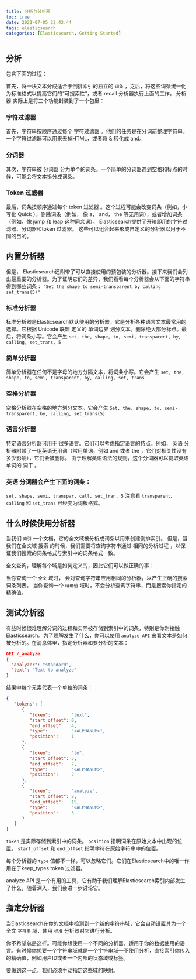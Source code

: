 ```yaml
---
title: 分析与分析器
toc: true
date: 2021-07-05 22:43:44
tags: elasticsearch
categories: [Elasticsearch, Getting Started]
---
```


## 分析 
包含下面的过程：

首先，将一块文本分成适合于倒排索引的独立的 `词条` ，之后，将这些词条统一化为标准格式以提高它们的“可搜索性”，或者 recall
分析器执行上面的工作。 分析器 实际上是将三个功能封装到了一个包里：

### 字符过滤器
首先，字符串按顺序通过每个 字符过滤器 。他们的任务是在分词前整理字符串。一个字符过滤器可以用来去掉HTML，或者将 & 转化成 and。
### 分词器
其次，字符串被 分词器 分为单个的词条。一个简单的分词器遇到空格和标点的时候，可能会将文本拆分成词条。
### Token 过滤器
最后，词条按顺序通过每个 token 过滤器 。这个过程可能会改变词条（例如，小写化 Quick ），删除词条（例如， 像 a， and， the 等无用词），或者增加词条（例如，像 jump 和 leap 这种同义词）。
Elasticsearch提供了开箱即用的字符过滤器、分词器和token 过滤器。 这些可以组合起来形成自定义的分析器以用于不同的目的。

## 内置分析器
但是， Elasticsearch还附带了可以直接使用的预包装的分析器。接下来我们会列出最重要的分析器。为了证明它们的差异，我们看看每个分析器会从下面的字符串得到哪些词条：
`"Set the shape to semi-transparent by calling set_trans(5)"`

### 标准分析器
标准分析器是Elasticsearch默认使用的分析器。它是分析各种语言文本最常用的选择。它根据 Unicode 联盟 定义的 单词边界 划分文本。删除绝大部分标点。最后，将词条小写。它会产生
`set, the, shape, to, semi, transparent, by, calling, set_trans, 5`

### 简单分析器
简单分析器在任何不是字母的地方分隔文本，将词条小写。它会产生
`set, the, shape, to, semi, transparent, by, calling, set, trans`

### 空格分析器
空格分析器在空格的地方划分文本。它会产生
`Set, the, shape, to, semi-transparent, by, calling, set_trans(5)`

### 语言分析器
特定语言分析器可用于 很多语言。它们可以考虑指定语言的特点。例如， 英语 分析器附带了一组英语无用词（常用单词，例如 and 或者 the ，它们对相关性没有多少影响），它们会被删除。 由于理解英语语法的规则，这个分词器可以提取英语单词的 词干 。

### 英语 分词器会产生下面的词条：
`set, shape, semi, transpar, call, set_tran, 5`
注意看 `transparent、` `calling` 和 `set_trans` 已经变为词根格式。

## 什么时候使用分析器
当我们 `索引` 一个文档，它的全文域被分析成词条以用来创建倒排索引。 但是，当我们在全文域 搜索 的时候，我们需要将查询字符串通过 相同的分析过程 ，以保证我们搜索的词条格式与索引中的词条格式一致。

全文查询，理解每个域是如何定义的，因此它们可以做正确的事：

当你查询一个 `全文` 域时， 会对查询字符串应用相同的分析器，以产生正确的搜索词条列表。
当你查询一个 `精确值` 域时，不会分析查询字符串，而是搜索你指定的精确值。

 
## 测试分析器
有些时候很难理解分词的过程和实际被存储到索引中的词条，特别是你刚接触Elasticsearch。为了理解发生了什么，你可以使用 `analyze API` 来看文本是如何被分析的。在消息体里，指定分析器和要分析的文本：

```json
GET /_analyze
{
  "analyzer": "standard",
  "text": "Text to analyze"
}
```

结果中每个元素代表一个单独的词条：

```json
{
   "tokens": [
      {
         "token":        "text",
         "start_offset": 0,
         "end_offset":   4,
         "type":         "<ALPHANUM>",
         "position":     1
      },
      {
         "token":        "to",
         "start_offset": 5,
         "end_offset":   7,
         "type":         "<ALPHANUM>",
         "position":     2
      },
      {
         "token":        "analyze",
         "start_offset": 8,
         "end_offset":   15,
         "type":         "<ALPHANUM>",
         "position":     3
      }
   ]
}
```
`token` 是实际存储到索引中的词条。 `position` 指明词条在原始文本中出现的位置。 `start_offset` 和 `end_offset` 指明字符在原始字符串中的位置。

每个分析器的 `type` 值都不一样，可以忽略它们。它们在Elasticsearch中的唯一作用在于​keep_types token 过滤器​。

analyze API 是一个有用的工具，它有助于我们理解Elasticsearch索引内部发生了什么，随着深入，我们会进一步讨论它。

## 指定分析器
当Elasticsearch在你的文档中检测到一个新的字符串域，它会自动设置其为一个全文 `字符串` 域，使用 `标准` 分析器对它进行分析。

你不希望总是这样。可能你想使用一个不同的分析器，适用于你的数据使用的语言。有时候你想要一个字符串域就是一个字符串域—​不使用分析，直接索引你传入的精确值，例如用户ID或者一个内部的状态域或标签。

要做到这一点，我们必须手动指定这些域的映射。

